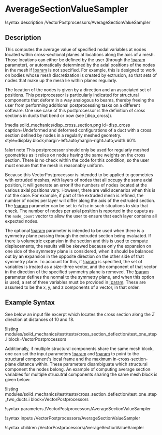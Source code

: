 # AverageSectionValueSampler

!syntax description /VectorPostprocessors/AverageSectionValueSampler

## Description

This computes the average value of specified nodal variables at nodes located within cross-sectional planes
at locations along the axis of a mesh.  Those locations can either be defined by the user (through the [!param](/VectorPostprocessors/AverageSectionValueSampler/positions) parameter),
or automatically determined by the axial positions of the nodes in the mesh if [!param](/VectorPostprocessors/AverageSectionValueSampler/positions) is not specified.
For example, this is designed to work on bodies whose mesh discretization
is created by extrusion, so that sets of nodes that make up the mesh lie within planes regularly.

The location of the nodes is given by a direction and an
associated set of positions. This postprocessor is particularly indicated for structural components that deform in
a way analogous to beams, thereby freeing the user from performing additional postprocessing tasks on a
different software. One use case of this postprocessor is the definition of cross sections in ducts that
bend or bow (see [disp_cross]).

!media solid_mechanics/disp_cross_section.png
    id=disp_cross
    caption=Undeformed and deformed configurations of a duct with a cross section defined by
    nodes in a regularly meshed geometry.
    style=display:block;margin-left:auto;margin-right:auto;width:60%

!alert note
This postprocessor should only be used for regularly meshed geometries as it relies on nodes having the
same weights on the cross section. There is no check within the code for this condition, so the user must
ensure that the mesh is reasonably uniform.

Because this VectorPostprocessor is intended to be applied to geometries with extruded meshes, with layers
of nodes that all occupy the same axial position, it will generate an error if the numbers of nodes located
at the various axial positions vary. However, there are valid scenarios when this is not the case. For example,
if part of the extruded mesh is refined, the number of nodes per layer will differ along the axis of the
extruded section. The [!param](/VectorPostprocessors/AverageSectionValueSampler/require_equal_node_counts) parameter can be set to `false` in such situations to skip
that check. The number of nodes per axial position is reported in the ouputs as the `node_count` vector to allow the
user to ensure that each layer contains all expected nodes.

The optional [!param](/VectorPostprocessors/AverageSectionValueSampler/symmetry_plane) parameter is intended to be used when there is a symmetry plane passing through
the extruded section being evaluated. If there is volumetric expansion in the section and this is used to 
compute displacements, the results will be skewed because only the expansion on one side of the symmetry plane
is considered, when it should be balanced out by an expansion in the opposite direction on the other side of
that symmetry plane. To account for this, if [!param](/VectorPostprocessors/AverageSectionValueSampler/symmetry_plane) is specified, the set of variables is treated as a size-three vector, and the component of that vector in the direction of the specified symmetry plane is removed. The [!param](/VectorPostprocessors/AverageSectionValueSampler/symmetry_plane) parameter defines the normal to the symmetry plane, and when this option is used, a set of
three variables must be provided in [!param](/VectorPostprocessors/AverageSectionValueSampler/variables). These are assumed to be the x, y, and z components of a vector, in that order.

## Example Syntax

See below an input file excerpt which locates the cross section along the $Z$ direction at distances of 10 and 18.

!listing modules/solid_mechanics/test/tests/cross_section_deflection/test_one_step.i block=VectorPostprocessors

Additionally, if multiple structural components share the same mesh block, one can set the input parameters
[!param](/VectorPostprocessors/AverageSectionValueSampler/reference_point) and [!param](/VectorPostprocessors/AverageSectionValueSampler/cross_section_maximum_radius) to point to the structural component's local frame
and the maximum in-cross-section-plane distance within. These parameters disambiguate which structural
component the nodes belong. An example of computing average section variables for multiple strucutral
components sharing the same mesh block is given below:

!listing modules/solid_mechanics/test/tests/cross_section_deflection/test_one_step_two_ducts.i block=VectorPostprocessors

!syntax parameters /VectorPostprocessors/AverageSectionValueSampler

!syntax inputs /VectorPostprocessors/AverageSectionValueSampler

!syntax children /VectorPostprocessors/AverageSectionValueSampler
